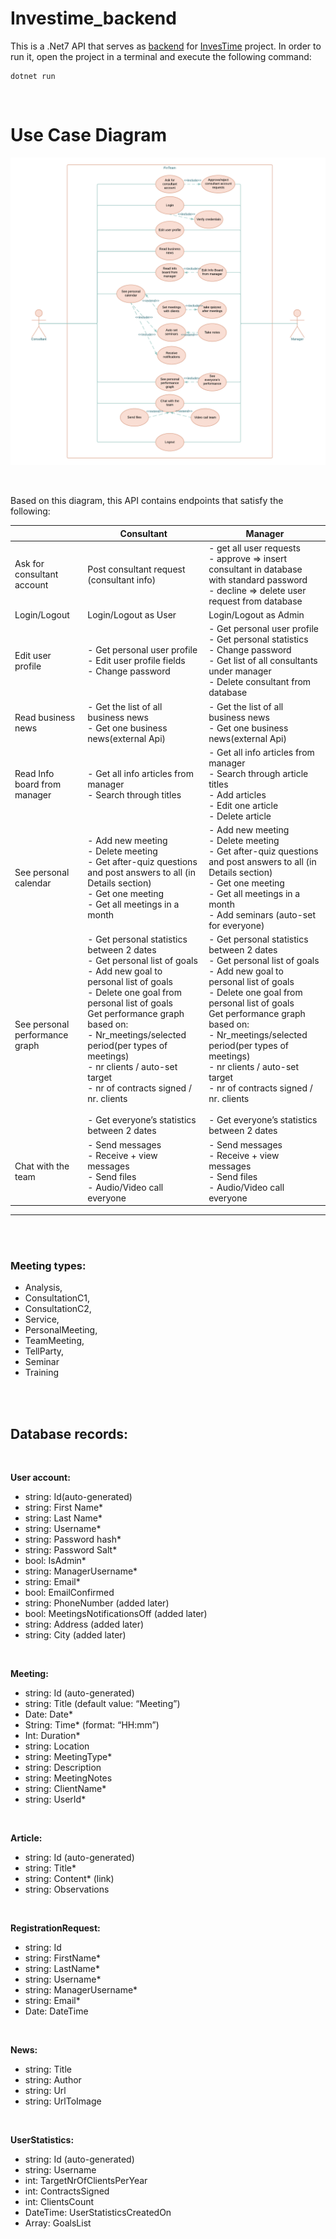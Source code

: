 # Investime_backend
 This is a .Net7 API that serves as <u>backend</u> for <u>InvesTime</u> project. 
In order to run it, open the project in a terminal and execute the following command:
```
dotnet run
```

<br>


# Use Case Diagram
![UseCase Diagram](InvesTime.Backend/assets/InvesTime.png "UseCase Diagram")

<br>

Based on this diagram, this API contains endpoints that satisfy the following:


|                               | Consultant                    |Manager                     |
|------------------------------ | ----------------------------- | -------------------------- |
|Ask for consultant account     | Post consultant request (consultant info)| - get all user requests<br> - approve => insert consultant in database with standard password <br> - decline => delete user request from database|
|Login/Logout                   | Login/Logout as User          |Login/Logout as Admin       |
|Edit user profile              | - Get personal user profile <br> - Edit user profile fields<br> - Change password| -	Get personal user profile <br> - Get personal statistics <br> - Change password<br> -	Get list of all consultants under manager<br> - Delete consultant from database|
|Read business news             | - Get the list of all business news<br> -	Get one business news(external Api)| - Get the list of all business news<br> -	Get one business news(external Api)|
|Read Info board from manager   | - Get all info articles from manager<br> - Search through titles| -	Get all info articles from manager<br> - Search through article titles <br> - Add articles <br> - Edit one article <br> - Delete article|
|See personal calendar          |- Add new meeting<br> - Delete meeting <br> - Get after-quiz questions and post answers to all (in Details section) <br> - Get one meeting <br> - Get all meetings in a month<br>|- Add new meeting<br> - Delete meeting <br> - Get after-quiz questions and post answers to all (in Details section) <br> - Get one meeting <br> - Get all meetings in a month<br> -  Add seminars (auto-set for everyone)|
|See personal performance graph | - Get personal statistics between 2 dates <br> - Get personal list of goals <br> - Add new goal to personal list of goals <br> - Delete one goal from personal list of goals <br>Get performance graph based on: <br>- Nr_meetings/selected period(per types of meetings) <br> - nr clients / auto-set target <br> - nr of contracts signed / nr. clients <br> <br>- Get everyone’s statistics between 2 dates| - Get personal statistics between 2 dates <br> - Get personal list of goals <br> - Add new goal to personal list of goals <br> - Delete one goal from personal list of goals <br>Get performance graph based on: <br>- Nr_meetings/selected period(per types of meetings) <br> - nr clients / auto-set target <br> - nr of contracts signed / nr. clients <br> <br>- Get everyone’s statistics between 2 dates|
|Chat with the team             | -	Send messages<br> - Receive + view messages<br> - Send files<br> - Audio/Video call everyone|  -	Send messages<br> - Receive + view messages<br> - Send files<br> - Audio/Video call everyone|
------------------------------------------------------------------------------------------------------------------------------------------------------------------------------------------------------------------------------------------------------------------------------------------------------------------------------------------------------------------------------------------------------------------------------------------------------------------------------------

<br><br>


### Meeting types:
* Analysis,
* ConsultationC1,
* ConsultationC2,
* Service,
* PersonalMeeting,
* TeamMeeting,
* TellParty,
* Seminar
* Training

<br><br>

## Database records:
<br>

<b>User account:</b>
-	string: Id(auto-generated)
-	string: First Name*
-	string: Last Name*
-	string: Username*
-	string: Password hash*
-	string: Password Salt*
-	bool:   IsAdmin*
-	string: ManagerUsername*
-	string: Email*
-	bool:   EmailConfirmed
-	string: PhoneNumber (added later)
-	bool:   MeetingsNotificationsOff (added later)
-   string: Address (added later)
-   string: City (added later)
<br>

<b>Meeting:</b>
-	string: Id (auto-generated)
-	string: Title (default value: “Meeting”)
-	Date:   Date*
-	String: Time* (format: “HH:mm”)
-	Int:    Duration*
-	string: Location
-	string: MeetingType*
-	string: Description
-	string: MeetingNotes
-	string: ClientName*
-	string: UserId*
<br>

<b>Article:</b>
-   string: Id (auto-generated)
-	string: Title*
-	string: Content* (link)
-	string: Observations
<br>

<b>RegistrationRequest:</b>
-   string: Id
-   string: FirstName*
-   string: LastName*
-   string: Username*
-   string: ManagerUsername*
-   string: Email*
-   Date: DateTime
<br>

<b>News:</b>
-   string: Title
-	string: Author
-	string: Url
-	string: UrlToImage
<br>

<b>UserStatistics:</b>
-   string: Id (auto-generated)
-   string: Username
-	int:    TargetNrOfClientsPerYear
-	int:    ContractsSigned
-	int:    ClientsCount
-	DateTime: UserStatisticsCreatedOn
-	Array<string>: GoalsList
<br>
